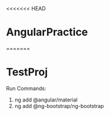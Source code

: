 <<<<<<< HEAD
# AngularPractice
=======
# TestProj
Run Commands:
1) ng add @angular/material
2) ng add @ng-bootstrap/ng-bootstrap
